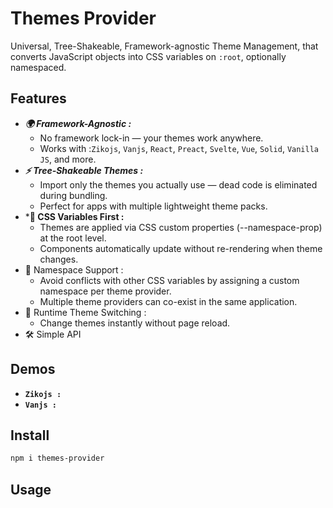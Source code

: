 # Themes Provider
Universal, Tree-Shakeable, Framework-agnostic Theme Management, that converts JavaScript objects into CSS variables on `:root`, optionally namespaced. 
## Features
- ***🌍 Framework-Agnostic :***
    - No framework lock-in — your themes work anywhere.
    - Works with :`Zikojs`, `Vanjs`, `React`, `Preact`, `Svelte`, `Vue`, `Solid`, `Vanilla JS`, and more.
- ***⚡ Tree-Shakeable Themes :***
    - Import only the themes you actually use — dead code is eliminated during bundling.
    - Perfect for apps with multiple lightweight theme packs.
- ***🎯 CSS Variables First :** 
    - Themes are applied via CSS custom properties (--namespace-prop) at the root level.
    - Components automatically update without re-rendering when theme changes.
- 🧩 Namespace Support : 
   - Avoid conflicts with other CSS variables by assigning a custom namespace per theme provider.
   - Multiple theme providers can co-exist in the same application.
- 🔄 Runtime Theme Switching :
    - Change themes instantly without page reload.
- 🛠 Simple API
<!-- - ♻ Multiple Usage Modes -->

## Demos
- **`Zikojs :`** 
- **`Vanjs :`** 
<!-- - **`React :`** 
- **`Preact :`** 
- **`Solid :`** 
- **`Svelte :`** 
- **`Vue :`** 
- **`Astro :`**  
- **`Angular :`** 
- **`Qwik :`**  
- **`Alpine :`** 
- **`Htmx :`**  
- **`Marko :`**  -->
## Install
```bash
npm i themes-provider
```

## Usage